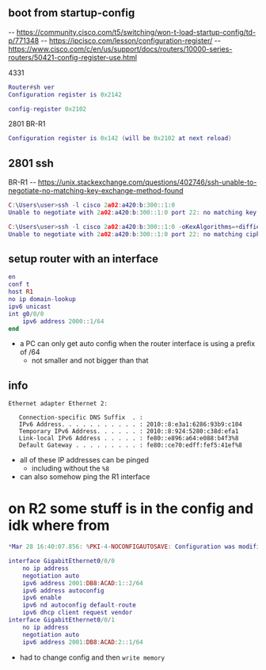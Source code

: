 ## boot from startup-config
-- https://community.cisco.com/t5/switching/won-t-load-startup-config/td-p/771348
-- https://ipcisco.com/lesson/configuration-register/
-- https://www.cisco.com/c/en/us/support/docs/routers/10000-series-routers/50421-config-register-use.html

4331
```lua
Router#sh ver
Configuration register is 0x2142
```
```lua
config-register 0x2102
```

2801 BR-R1
```lua
Configuration register is 0x142 (will be 0x2102 at next reload)
```

## 2801 ssh
BR-R1
-- https://unix.stackexchange.com/questions/402746/ssh-unable-to-negotiate-no-matching-key-exchange-method-found
```lua
C:\Users\user>ssh -l cisco 2a02:a420:b:300::1:0
Unable to negotiate with 2a02:a420:b:300::1:0 port 22: no matching key exchange method found. Their offer: diffie-hellman-group1-sha1

C:\Users\user>ssh -l cisco 2a02:a420:b:300::1:0 -oKexAlgorithms=+diffie-hellman-group1-sha1
Unable to negotiate with 2a02:a420:b:300::1:0 port 22: no matching cipher found. Their offer: aes128-cbc,3des-cbc,aes192-cbc,aes256-cbc
```

## setup router with an interface
```lua
en
conf t
host R1
no ip domain-lookup
ipv6 unicast
int g0/0/0
    ipv6 address 2000::1/64
end
```
- a PC can only get auto config when the router interface is using a prefix of /64
    - not smaller and not bigger than that

## info
```
Ethernet adapter Ethernet 2:

   Connection-specific DNS Suffix  . :
   IPv6 Address. . . . . . . . . . . : 2010::8:e3a1:6286:93b9:c104
   Temporary IPv6 Address. . . . . . : 2010::8:924:5280:c38d:efa1
   Link-local IPv6 Address . . . . . : fe80::e896:a64:e088:b4f3%8
   Default Gateway . . . . . . . . . : fe80::ce70:edff:fef5:41ef%8
```
- all of these IP addresses can be pinged
    - including without the `%8`
- can also somehow ping the R1 interface

# on R2 some stuff is in the config and idk where from
```lua
*Mar 28 16:40:07.856: %PKI-4-NOCONFIGAUTOSAVE: Configuration was modified.  Issue "write memory" to save new IOS PKI configurationinterface GigabitEthernet0/0/0

interface GigabitEthernet0/0/0
    no ip address
    negotiation auto
    ipv6 address 2001:DB8:ACAD:1::2/64
    ipv6 address autoconfig
    ipv6 enable
    ipv6 nd autoconfig default-route
    ipv6 dhcp client request vendor
interface GigabitEthernet0/0/1
    no ip address
    negotiation auto
    ipv6 address 2001:DB8:ACAD:2::1/64
```
- had to change config and then `write memory`
